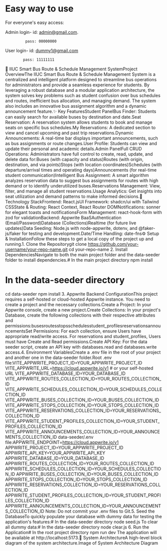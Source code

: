 # Easy way to use

For everyone's easy access:

Admin login- id: admin@gmail.com.

             pass: 00000000
          
User login- id: dummy1@gmail.com

            pass: 11111111

🚌 IIUC Smart Bus Route & Schedule Management SystemProject OverviewThe IIUC Smart Bus Route & Schedule Management System is a centralized and intelligent platform designed to streamline bus operations for administrators and provide a seamless experience for students. By leveraging a robust database and a modular application architecture, the system solves key problems such as student confusion over bus schedules and routes, inefficient bus allocation, and managing demand. The system also includes an innovative bus assignment algorithm and a dynamic announcement feature.✨ Key FeaturesStudent PanelBus Finder: Students can easily search for available buses by destination and date.Seat Reservation: A reservation system allows students to book and manage seats on specific bus schedules.My Reservations: A dedicated section to view and cancel upcoming and past trip reservations.Dynamic Announcements: A real-time bar displays important announcements, such as bus assignments or route changes.User Profile: Students can view and update their personal and academic details.Admin PanelFull CRUD Operations: Administrators have full control to create, read, update, and delete data for:Buses (with capacity and status)Routes (with origin, destination, and via points)Stops (with location coordinates)Schedules (with departure/arrival times and operating days)Announcements (for real-time student communication)Intelligent Bus Assignment: A smart algorithm analyzes reservation data to suggest bus assignments for routes with high demand or to identify underutilized buses.Reservations Management: View, filter, and manage all student reservations.Usage Analytics: Get insights into seat utilization and demand patterns to make informed decisions.🚀 Technology StackFrontend: React.jsUI Framework: shadcn/ui with Tailwind CSSState & Routing: React Context, React Router DOMNotifications: sonner for elegant toasts and notificationsForm Management: react-hook-form with zod for validationBackend: Appwrite BaaSAuthentication (Email/Password)Database (Collections)Realtime (for future live updates)Data Seeding: Node.js with node-appwrite, dotenv, and @faker-js/faker for testing and development.Date/Time Handling: date-fns⚙️ Setup & InstallationFollow these steps to get a local copy of the project up and running.1. Clone the Repositorygit clone https://github.com/your-username/your-repo-name.git
cd your-repo-name
2. Install DependenciesNavigate to both the main project folder and the data-seeder folder to install dependencies.# In the main project directory
npm install

# In the data-seeder directory
cd data-seeder
npm install
3. Appwrite Backend ConfigurationThis project requires a self-hosted or cloud-hosted Appwrite instance. You need to create a project and the necessary collections.Create a Project: In your Appwrite console, create a new project.Create Collections: In your project's Database, create the following collections with their respective attributes and permissions:busesroutesstopsschedulesstudent_profilesreservationsannouncementsSet Permissions: For each collection, ensure Users have appropriate read/write access. For reservations and student_profiles, Users must have Create and Read permissions.Create API Key: For the data seeder script, create an API key with databases.read and databases.write access.4. Environment VariablesCreate a .env file in the root of your project and another one in the data-seeder folder.Root .env file:VITE_APPWRITE_PROJECT_ID=YOUR_APPWRITE_PROJECT_ID
VITE_APPWRITE_URL=https://cloud.appwrite.io/v1 # or your self-hosted URL
VITE_APPWRITE_DATABASE_ID=YOUR_DATABASE_ID
VITE_APPWRITE_ROUTES_COLLECTION_ID=YOUR_ROUTES_COLLECTION_ID
VITE_APPWRITE_SCHEDULES_COLLECTION_ID=YOUR_SCHEDULES_COLLECTION_ID
VITE_APPWRITE_BUSES_COLLECTION_ID=YOUR_BUSES_COLLECTION_ID
VITE_APPWRITE_STOPS_COLLECTION_ID=YOUR_STOPS_COLLECTION_ID
VITE_APPWRITE_RESERVATIONS_COLLECTION_ID=YOUR_RESERVATIONS_COLLECTION_ID
VITE_APPWRITE_STUDENT_PROFILES_COLLECTION_ID=YOUR_STUDENT_PROFILES_COLLECTION_ID
VITE_APPWRITE_ANNOUNCEMENTS_COLLECTION_ID=YOUR_ANNOUNCEMENTS_COLLECTION_ID
data-seeder/.env file:APPWRITE_ENDPOINT=https://cloud.appwrite.io/v1
APPWRITE_PROJECT_ID=YOUR_APPWRITE_PROJECT_ID
APPWRITE_API_KEY=YOUR_APPWRITE_API_KEY
APPWRITE_DATABASE_ID=YOUR_DATABASE_ID
APPWRITE_ROUTES_COLLECTION_ID=YOUR_ROUTES_COLLECTION_ID
APPWRITE_SCHEDULES_COLLECTION_ID=YOUR_SCHEDULES_COLLECTION_ID
APPWRITE_BUSES_COLLECTION_ID=YOUR_BUSES_COLLECTION_ID
APPWRITE_STOPS_COLLECTION_ID=YOUR_STOPS_COLLECTION_ID
APPWRITE_RESERVATIONS_COLLECTION_ID=YOUR_RESERVATIONS_COLLECTION_ID
APPWRITE_STUDENT_PROFILES_COLLECTION_ID=YOUR_STUDENT_PROFILES_COLLECTION_ID
APPWRITE_ANNOUNCEMENTS_COLLECTION_ID=YOUR_ANNOUNCEMENTS_COLLECTION_ID
Note: Do not commit your .env files to Git.5. Seed the DatabaseTo quickly populate your database with dummy data for testing the application's features:# In the data-seeder directory
node seed.js
To clear all dummy data:# In the data-seeder directory
node clear.js
6. Run the Application# In the root project directory
npm run dev
The application will be available at http://localhost:5173.👥 System ArchitectureA high-level block diagram of the system architecture.Image of System Architecture Diagram


